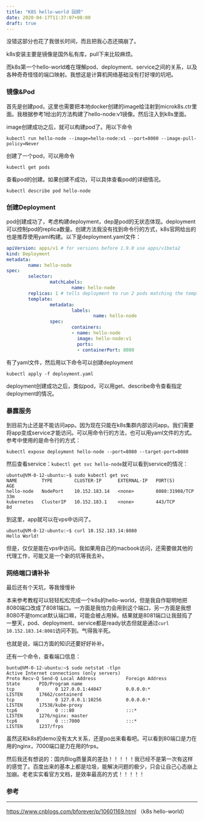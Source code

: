 ```yaml
---
title: "K8S hello-world 回顾"
date: 2020-04-17T11:37:07+08:00
draft: true
---
```


没错这部分也花了我很长时间，而且把我心态还搞崩了。

k8s安装主要是镜像是国外私有库，pull下来比较麻烦。

而k8s第一个hello-world难在理解pod、deployment、service之间的关系，以及各种奇奇怪怪的端口映射。我想这是计算机网络基础没有打好埋的坑吧。

### 镜像&Pod

首先是创建pod，这里也需要把本地docker创建的image给注射到microk8s.ctr里面。我根据参考1给出的方法构建了hello-node:v1镜像。然后注入到k8s里面。

image创建成功之后，就可以构建pod了。用以下命令

```shell
kubectl run hello-node --image=hello-node:v1 --port=8080 --image-pull-policy=Never
```

创建了一个pod，可以用命令

```shell
kubectl get pods
```

查看pod的创建。如果创建不成功，可以具体查看pod的详细情况。

```shell
kubectl describe pod hello-node
```

### 创建Deployment

pod创建成功了，考虑构建deployment，dep是pod的无状态体现。deployment可以控制pod的replica数量。创建方法我没有找到命令行的方式，k8s官网给出的也是推荐使用yaml构建。以下是deployment.yaml文件：

```yaml
apiVersion: apps/v1 # for versions before 1.9.0 use apps/v1beta2
kind: Deployment
metadata:
        name: hello-node
spec:
        selector:
                matchLabels:
                        name: hello-node
        replicas: 1 # tells deployment to run 2 pods matching the template
        template:
                metadata:
                        labels:
                                name: hello-node
                spec:
                        containers:
                        - name: hello-node
                          image: hello-node:v1
                          ports:
                          - containerPort: 8080
```

有了yaml文件，然后用以下命令可以创建deployment

```shell
kubectl apply -f deployment.yaml
```

deployment创建成功之后，类似pod，可以用get、describe命令查看指定deployment的情况。

### 暴露服务

到目前为止还是不能访问app。因为现在只能在k8s集群内部访问app。我们需要将app变成service才能访问。可以用命令行的方法，也可以用yaml文件的方式。参考中使用的是命令行的方式：

```shell
kubectl expose deployment hello-node --port=8080 --target-port=8080
```

然后查看service：`kubectl get svc hello-node`就可以看到service的情况：

```shell
ubuntu@VM-0-12-ubuntu:~$ sudo kubectl get svc
NAME         TYPE        CLUSTER-IP      EXTERNAL-IP   PORT(S)          AGE
hello-node   NodePort    10.152.183.14   <none>        8080:31908/TCP   33m
kubernetes   ClusterIP   10.152.183.1    <none>        443/TCP          8d
```

到这里，app就可以在vps中访问了。

```shell
ubuntu@VM-0-12-ubuntu:~$ curl 10.152.183.14:8080
Hello World!
```

但是，仅仅是能在vps中访问。我如果用自己的macbook访问，还需要做其他的代理工作，可能又是一个新的坑等我去补。

### 网络端口请补补

最后还有个天坑，等我慢慢补

本来参考教程可以轻轻松松完成一个k8s的hello-world，但是我自作聪明地把8080端口改成了8081端口。一方面是我怕力会用到这个端口，另一方面是我想8080不是tomcat默认端口嘛，可能会被占用掉。结果就是8081端口让我鼓捣了一整天，pod、deployment、service都是ready状态但就是通过`curl 10.152.183.14:8081`访问不到。气得我半死。

也就是说，端口方面的知识还要好好补补。

还有一个命令，查看端口信息：

```shell
buntu@VM-0-12-ubuntu:~$ sudo netstat -tlpn
Active Internet connections (only servers)
Proto Recv-Q Send-Q Local Address           Foreign Address         State       PID/Program name    
tcp        0      0 127.0.0.1:44047         0.0.0.0:*               LISTEN      17662/containerd    
tcp        0      0 127.0.0.1:10256         0.0.0.0:*               LISTEN      17538/kube-proxy        
tcp6       0      0 :::80                   :::*                    LISTEN      1276/nginx: master   
tcp6       0      0 :::7000                 :::*                    LISTEN      1237/frps           
```

虽然这和k8s的demo没有太大关系，还是po出来看看吧。可以看到80端口是力在用的nginx，7000端口是力在用的frps。

然后我还有想说的：国内Blog质量真的差劲！！！！！我已经不是第一次有这样的感觉了。百度出来的基本上都是垃圾，能解决问题的极少，只会让自己心态崩上加崩。老老实实看官方文档，是效率最高的方式！！！！！

### 参考

---

https://www.cnblogs.com/bforever/p/10601169.html （k8s hello-world）